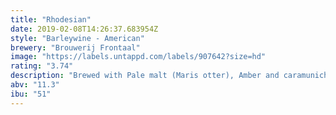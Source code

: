 ```yaml
---
title: "Rhodesian"
date: 2019-02-08T14:26:37.683954Z
style: "Barleywine - American"
brewery: "Brouwerij Frontaal"
image: "https://labels.untappd.com/labels/907642?size=hd"
rating: "3.74"
description: "Brewed with Pale malt (Maris otter), Amber and caramunich, Warrior, Cascade, Centennial and Chinook. Fermented with WLP001."
abv: "11.3"
ibu: "51"
---
```

